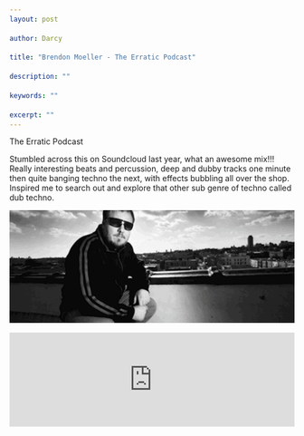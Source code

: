 ```yaml
---
layout: post

author: Darcy

title: "Brendon Moeller - The Erratic Podcast"

description: ""

keywords: ""

excerpt: ""
---
```


The Erratic Podcast

Stumbled across this on Soundcloud last year, what an awesome mix!!! Really interesting beats and percussion, deep and dubby tracks one minute then quite banging techno the next, with effects bubbling all over the shop.
Inspired me to search out and explore that other sub genre of techno called dub techno.

![Brendon Moeller](/images/posts/2013/bm/brendanmoeller.jpg)

<iframe width="100%" height="166" scrolling="no" frameborder="no" src="http://w.soundcloud.com/player/?url=http%3A%2F%2Fapi.soundcloud.com%2Ftracks%2F36099062&show_artwork=true"></iframe>